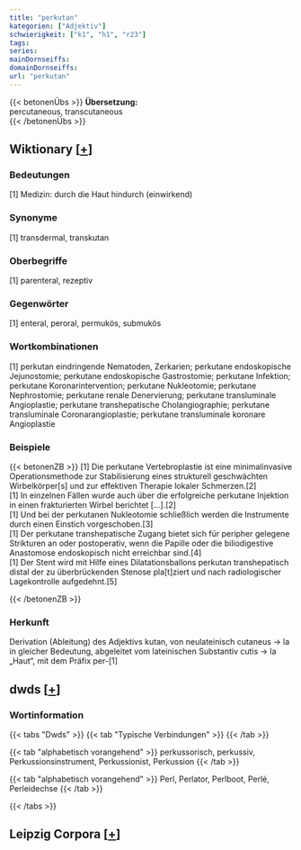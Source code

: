 ```yaml
---
title: "perkutan"
kategorien: ["Adjektiv"]
schwierigkeit: ["k1", "h1", "r23"]
tags:
series:
mainDornseiffs:
domainDornseiffs:
url: "perkutan"
---
```


{{< betonenÜbs >}}
**Übersetzung:**  
percutaneous, transcutaneous  
{{< /betonenÜbs >}}

## Wiktionary [[+](https://de.wiktionary.org/wiki/perkutan)]

### Bedeutungen
[1] Medizin: durch die Haut hindurch (einwirkend)  

### Synonyme
[1] transdermal, transkutan  

### Oberbegriffe
[1] parenteral, rezeptiv  

### Gegenwörter
[1] enteral, peroral, permukös, submukös  

### Wortkombinationen
[1] perkutan eindringende Nematoden, Zerkarien; perkutane endoskopische Jejunostomie; perkutane endoskopische Gastrostomie; perkutane Infektion; perkutane Koronarintervention; perkutane Nukleotomie; perkutane Nephrostomie; perkutane renale Denervierung; perkutane transluminale Angioplastie; perkutane transhepatische Cholangiographie; perkutane transluminale Coronarangioplastie; perkutane transluminale koronare Angioplastie  

### Beispiele
{{< betonenZB >}}
[1] Die perkutane Vertebroplastie ist eine minimalinvasive Operationsmethode zur Stabilisierung eines strukturell geschwächten Wirbelkörper[s] und zur effektiven Therapie lokaler Schmerzen.[2]  
[1] In einzelnen Fällen wurde auch über die erfolgreiche perkutane Injektion in einen frakturierten Wirbel berichtet […].[2]  
[1] Und bei der perkutanen Nukleotomie schließlich werden die Instrumente durch einen Einstich vorgeschoben.[3]  
[1] Der perkutane transhepatische Zugang bietet sich für peripher gelegene Strikturen an oder postoperativ, wenn die Papille oder die biliodigestive Anastomose endoskopisch nicht erreichbar sind.[4]  
[1] Der Stent wird mit Hilfe eines Dilatationsballons perkutan transhepatisch distal der zu überbrückenden Stenose pla[t]ziert und nach radiologischer Lagekontrolle aufgedehnt.[5]  

{{< /betonenZB >}}
### Herkunft
Derivation (Ableitung) des Adjektivs kutan, von neulateinisch cutaneus → la in gleicher Bedeutung, abgeleitet vom lateinischen Substantiv cutis → la „Haut“, mit dem Präfix per-[1]  



## dwds [[+](https://www.dwds.de/wb/perkutan)]

### Wortinformation
{{< tabs "Dwds" >}}
{{< tab "Typische Verbindungen" >}}
{{< /tab >}}

{{< tab "alphabetisch vorangehend" >}}
perkussorisch, perkussiv, Perkussionsinstrument, Perkussionist, Perkussion
{{< /tab >}}

{{< tab "alphabetisch vorangehend" >}}
Perl, Perlator, Perlboot, Perlé, Perleidechse
{{< /tab >}}

{{< /tabs >}}

## Leipzig Corpora [[+](https://corpora.uni-leipzig.de/en/res?word=perkutan&corpusId=deu_newscrawl-public_2018)]

